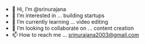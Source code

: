 - 👋 Hi, I’m @srinurajana
- 👀 I’m interested in ... building startups
- 🌱 I’m currently learning ... video editing 
- 💞️ I’m looking to collaborate on ... content creation
- 📫 How to reach me ... srinurajana2003@gmail.com

<!---
srinurajana/srinurajana is a ✨ special ✨ repository because its `README.md` (this file) appears on your GitHub profile.
You can click the Preview link to take a look at your changes.
--->
